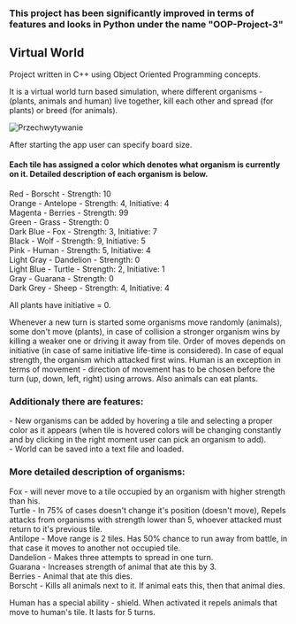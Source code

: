 <h3>This project has been significantly improved in terms of features and looks in Python under the name "OOP-Project-3"</h3>
<h2>Virtual World</h2>

Project written in C++ using Object Oriented Programming concepts.

It is a virtual world turn based simulation, where different organisms - (plants, animals and human) live together, kill each other and spread (for plants) or breed (for animals).

![Przechwytywanie](https://user-images.githubusercontent.com/125133223/225514099-44d8689a-edfa-4e6b-9738-c3546a2bd5d2.PNG)


After starting the app user can specify board size.


<h4>Each tile has assigned a color which denotes what organism is currently on it. Detailed description of each organism is below.</h3>
Red - Borscht - Strength: 10 <br/>
Orange - Antelope - Strength: 4, Initiative: 4 <br/>
Magenta - Berries - Strength: 99 <br/>
Green - Grass - Strength: 0 <br/>
Dark Blue - Fox - Strength: 3, Initiative: 7<br/>
Black - Wolf - Strength: 9, Initiative: 5<br/>
Pink - Human - Strength: 5, Initiative: 4<br/>
Light Gray - Dandelion - Strength: 0<br/>
Light Blue - Turtle - Strength: 2, Initiative: 1<br/>
Gray - Guarana - Strength: 0<br/>
Dark Grey - Sheep - Strength: 4, Initiative: 4<br/>

All plants have initiative = 0.

Whenever a new turn is started some organisms move randomly (animals), some don't move (plants), in case of collision a stronger organism wins by killing a weaker one or driving it away from tile. Order of moves depends on initiative (in case of same initiative life-time is considered). In case of equal strength, the organism which attacked first wins. Human is an exception in terms of movement - direction of movement has to be chosen before the turn (up, down, left, right) using arrows. Also animals can eat plants.

<h3>Additionaly there are features:</h3>
- New organisms can be added by hovering a tile and selecting a proper color as it appears (when tile is hovered colors will be changing constantly and by clicking in the right moment user can pick an organism to add).<br/>
- World can be saved into a text file and loaded.<br/>

<h3>More detailed description of organisms:</h3>
Fox - will never move to a tile occupied by an organism with higher strength than his.<br/>
Turtle - In 75% of cases doesn't change it's position (doesn't move), Repels attacks from organisms with strength lower than 5, whoever attacked must return to it's previous tile.<br/>
Antilope - Move range is 2 tiles. Has 50% chance to run away from battle, in that case it moves to another not occupied tile.<br/>
Dandelion - Makes three attempts to spread in one turn.<br/>
Guarana - Increases strength of animal that ate this by 3.<br/>
Berries - Animal that ate this dies.<br/>
Borscht - Kills all animals next to it. If animal eats this, then that animal dies.<br/>

Human has a special ability - shield. When activated it repels animals that move to human's tile. It lasts for 5 turns.





